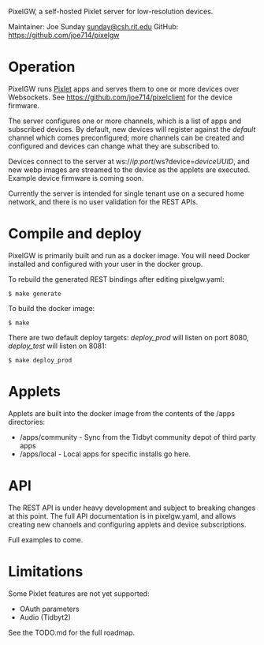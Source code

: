 PixelGW, a self-hosted Pixlet server for low-resolution devices.

Maintainer: Joe Sunday sunday@csh.rit.edu
GitHub: https://github.com/joe714/pixelgw

# Operation
PixelGW runs [Pixlet](https://github.com/tidbyt/pixlet) apps and serves them
to one or more devices over Websockets. See https://github.com/joe714/pixelclient
for the device firmware.

The server configures one or more channels, which is a list of apps and
subscribed devices. By default, new devices will register against the
*default* channel which comes preconfigured; more channels can be created
and configured and devices can change what they are subscribed to.

Devices connect to the server at ws://*ip:port*/ws?device=*deviceUUID*, and
new webp images are streamed to the device as the applets are executed.
Example device firmware is coming soon.

Currently the server is intended for single tenant use on a secured
home network, and there is no user validation for the REST APIs.

# Compile and deploy
PixelGW is primarily built and run as a docker image.
You will need Docker installed and configured with your user in the docker group.

To rebuild the generated REST bindings after editing pixelgw.yaml:

    $ make generate

To build the docker image:

    $ make

There are two default deploy targets: *deploy_prod* will listen on port 8080,
*deploy_test* will listen on 8081:

    $ make deploy_prod

# Applets
Applets are built into the docker image from the contents of the /apps directories:
- /apps/community - Sync from the Tidbyt community depot of third party apps
- /apps/local - Local apps for specific installs go here.

# API

The REST API is under heavy development and subject to breaking changes
at this point. The full API documentation is in pixelgw.yaml, and allows
creating new channels and configuring applets and device subscriptions.

Full examples to come.

# Limitations
Some Pixlet features are not yet supported:
- OAuth parameters
- Audio (Tidbyt2)

See the TODO.md for the full roadmap.

